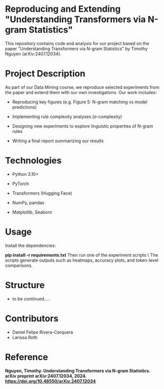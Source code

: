 # Reproducing and Extending "Understanding Transformers via N-gram Statistics"
This repository contains code and analysis for our project based on the paper
"Understanding Transformers via N-gram Statistics" by Timothy Nguyen
(arXiv:2407.12034).

# Project Description
As part of our Data Mining course, we reproduce selected experiments from the paper and extend them with our own investigations. Our work includes:

- Reproducing key figures (e.g. Figure 5: N-gram matching vs model predictions)

- Implementing rule complexity analyses (σ-complexity)

- Designing new experiments to explore linguistic properties of N-gram rules

- Writing a final report summarizing our results

# Technologies
* Python 3.10+

* PyTorch

* Transformers (Hugging Face)

* NumPy, pandas

* Matplotlib, Seaborn

# Usage
Install the dependencies:

**pip install -r requirements.txt**
Then run one of the experiment scripts \\
The scripts generate outputs such as heatmaps, accuracy plots, and token-level comparisons.

# Structure
- to be continued.....

# Contributors
* Daniel Felipe Rivera-Cerquera
* Larissa Roth

# Reference
**Nguyen, Timothy. Understanding Transformers via N-gram Statistics. arXiv preprint arXiv:2407.12034, 2024.
https://doi.org/10.48550/arXiv.2407.12034**
